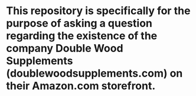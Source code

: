 # This repository is specifically for the purpose of asking a question regarding the existence of the company Double Wood Supplements (doublewoodsupplements.com) on their Amazon.com storefront.
